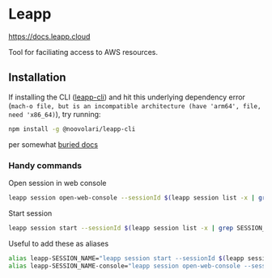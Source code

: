 # Leapp

https://docs.leapp.cloud

Tool for faciliating access to AWS resources.


## Installation

If installing the CLI ([leapp-cli](https://formulae.brew.sh/formula/leapp-cli)) and hit this underlying dependency error (`mach-o file, but is an incompatible architecture (have 'arm64', file, need 'x86_64)`), try running:

```sh
npm install -g @noovolari/leapp-cli
```

per somewhat [buried docs](https://github.com/Noovolari/leapp/blob/master/docs/cli/index.md)

### Handy commands

Open session in web console
```sh
leapp session open-web-console --sessionId $(leapp session list -x | grep SESSION_NAME | awk '{print $1}')
```

Start session
```sh
leapp session start --sessionId $(leapp session list -x | grep SESSION_NAME | awk '{print $1}')
```

Useful to add these as aliases

```sh
alias leapp-SESSION_NAME="leapp session start --sessionId $(leapp session list -x | SESSION_NAME | awk '{print $1}')"
alias leapp-SESSION_NAME-console="leapp session open-web-console --sessionId $(leapp session list -x | grep SESSION_NAME | awk '{print $1}')"
```